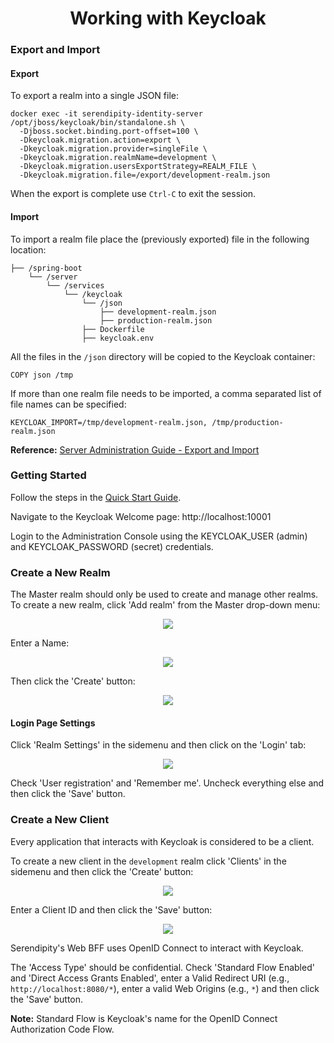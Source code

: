 <h1 align="center">Working with Keycloak</h1>

### Export and Import

#### Export

To export a realm into a single JSON file:

```
docker exec -it serendipity-identity-server /opt/jboss/keycloak/bin/standalone.sh \
  -Djboss.socket.binding.port-offset=100 \
  -Dkeycloak.migration.action=export \
  -Dkeycloak.migration.provider=singleFile \
  -Dkeycloak.migration.realmName=development \
  -Dkeycloak.migration.usersExportStrategy=REALM_FILE \
  -Dkeycloak.migration.file=/export/development-realm.json
```

When the export is complete use `Ctrl-C` to exit the session.

#### Import

To import a realm file place the (previously exported) file in the following location:

```
├── /spring-boot
    └── /server
        └── /services
            └── /keycloak
                └── /json
                    ├── development-realm.json
                    ├── production-realm.json
                ├── Dockerfile
                ├── keycloak.env
```

All the files in the `/json` directory will be copied to the Keycloak container: 

```
COPY json /tmp
```

If more than one realm file needs to be imported, a comma separated list of file names can be specified:

```
KEYCLOAK_IMPORT=/tmp/development-realm.json, /tmp/production-realm.json
```
 
**Reference:** [Server Administration Guide - Export and Import](https://www.keycloak.org/docs/latest/server_admin/index.html#_export_import)

### Getting Started

Follow the steps in the [Quick Start Guide](https://github.com/Robinyo/serendipity-2.0/blob/main/backend/docs/developer/quick-start-guide.md).

Navigate to the Keycloak Welcome page: http://localhost:10001

Login to the Administration Console using the KEYCLOAK_USER (admin) and KEYCLOAK_PASSWORD (secret) credentials.

### Create a New Realm

The Master realm should only be used to create and manage other realms. To create a new realm, click 'Add realm' from the Master drop-down menu:

<p align="center">
  <img src="https://github.com/Robinyo/serendipity-2.0/blob/main/backend/docs/screen-shots/master-drop-down-menu.png">
</p>

Enter a Name:

<p align="center">
  <img src="https://github.com/Robinyo/serendipity-2.0/blob/main/backend/docs/screen-shots/add-realm.png">
</p>

Then click the 'Create' button:

<p align="center">
  <img src="https://github.com/Robinyo/serendipity-2.0/blob/main/backend/docs/screen-shots/development-realm.png">
</p>

#### Login Page Settings

Click 'Realm Settings' in the sidemenu and then click on the 'Login' tab:

<p align="center">
  <img src="https://github.com/Robinyo/serendipity-2.0/blob/main/backend/docs/screen-shots/realm-settings-login.png">
</p>

Check 'User registration' and 'Remember me'. Uncheck everything else and then click the 'Save' button.

### Create a New Client

Every application that interacts with Keycloak is considered to be a client.

To create a new client in the `development` realm click 'Clients' in the sidemenu and then click the 'Create' button:

<p align="center">
  <img src="https://github.com/Robinyo/serendipity-2.0/blob/main/backend/docs/screen-shots/add-client.png">
</p>

Enter a Client ID and then click the 'Save' button:

<p align="center">
  <img src=https://github.com/Robinyo/serendipity-2.0/blob/main/backend/docs/screen-shots/clients-settings.png">
</p>

Serendipity's Web BFF uses OpenID Connect to interact with Keycloak.
 
The 'Access Type' should be confidential. Check 'Standard Flow Enabled' and 'Direct Access Grants Enabled', enter a 
Valid Redirect URI (e.g., `http://localhost:8080/*`), enter a valid Web Origins (e.g., `*`) and then click the 'Save' button.

**Note:** Standard Flow is Keycloak's name for the OpenID Connect Authorization Code Flow.
